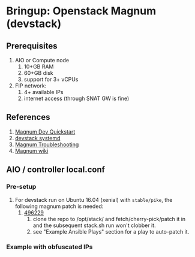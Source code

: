 # Bringup:  Openstack Magnum (devstack)

## Prerequisites
1. AIO or Compute node
   1. 10+GB RAM
   1. 60+GB disk
   1. support for 3+ vCPUs
1. FIP network:
   1. 4+ available IPs
   1. internet access (through SNAT GW is fine)

## References
1. [Magnum Dev Quickstart](https://docs.openstack.org/magnum/latest/contributor/quickstart.html)
1. [devstack systemd](https://docs.openstack.org/devstack/latest/systemd.html)
1. [Magnum Troubleshooting](https://docs.openstack.org/magnum/latest/admin/troubleshooting-guide.html)
1. [Magnum wiki](https://wiki.openstack.org/wiki/Magnum)

## AIO / controller local.conf

### Pre-setup
1. For devstack run on Ubuntu 16.04 (xenial) with `stable/pike`, the following magnum patch is needed:
   1. [496229](https://review.openstack.org/#/c/496229/)
      1. clone the repo to /opt/stack/ and fetch/cherry-pick/patch it in and the subsequent stack.sh
         run won't clobber it.
      1. see "Example Ansible Plays" section for a play to auto-patch it.

### Example with obfuscated IPs

